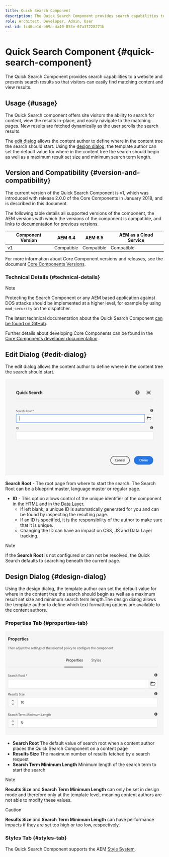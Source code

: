 ```yaml
---
title: Quick Search Component
description: The Quick Search Component provides search capabilities to a website and presents search results so that visitors can search the site and filter the results.
role: Architect, Developer, Admin, User
exl-id: fc40ce1d-e69a-4a40-853e-67a37228271b
---
```

# Quick Search Component {#quick-search-component}

The Quick Search Component provides search capabilities to a website and presents search results so that visitors can easily find matching content and view results.

## Usage {#usage}

The Quick Search component offers site visitors the ability to search for content, view the results in-place, and easily navigate to the matching pages. New results are fetched dynamically as the user scrolls the search results.

The [edit dialog](#edit-dialog) allows the content author to define where in the content tree the search should start. Using the [design dialog](#design-dialog), the template author can set the default value for where in the content tree the search should begin as well as a maximum result set size and minimum search term length.

## Version and Compatibility {#version-and-compatibility}

The current version of the Quick Search Component is v1, which was introduced with release 2.0.0 of the Core Components in January 2018, and is described in this document.

The following table details all supported versions of the component, the AEM versions with which the versions of the component is compatible, and links to documentation for previous versions.

|Component Version|AEM 6.4|AEM 6.5|AEM as a Cloud Service|
|--- |--- |--- |---|
|v1|Compatible|Compatible|Compatible|

For more information about Core Component versions and releases, see the document [Core Components Versions](/help/versions.md).

### Technical Details {#technical-details}

>[!NOTE]
>
>Protecting the Search Component or any AEM based application against DOS attacks should be implemented at a higher level, for example by using `mod_security` on the dispatcher.

The latest technical documentation about the Quick Search Component [can be found on GitHub](https://adobe.com/go/aem_cmp_tech_search_v1).

Further details about developing Core Components can be found in the [Core Components developer documentation](/help/developing/overview.md).

## Edit Dialog {#edit-dialog}

The edit dialog allows the content author to define where in the content tree the search should start.

![Quick Search Component's edit dialog](/help/assets/quick-search-edit.png)

**Search Root** - The root page from where to start the search. The Search Root can be a blueprint master, language master or regular page.
* **ID** - This option allows control of the unique identifier of the component in the HTML and in the [Data Layer.](/help/developing/data-layer/overview.md)
  * If left blank, a unique ID is automatically generated for you and can be found by inspecting the resulting page.
  * If an ID is specified, it is the responsibility of the author to make sure that it is unique.
  * Changing the ID can have an impact on CSS, JS and Data Layer tracking.

>[!NOTE]
>
>If the **Search Root** is not configured or can not be resolved, the Quick Search defaults to searching beneath the current page.

## Design Dialog {#design-dialog}

Using the design dialog, the template author can set the default value for where in the content tree the search should begin as well as a maximum result set size and minimum search term length.The design dialog allows the template author to define which text formatting options are available to the content authors.

### Properties Tab {#properties-tab}

![Quick Search Component's design dialog](/help/assets/quick-search-design.png)

* **Search Root**
  The default value of search root when a content author places the Quick Search Component on a content page
* **Results Size**
  The maximum number of results fetched by a search request
* **Search Term Minimum Length**
  Minimum length of the search term to start the search

>[!NOTE]
>
>**Results Size** and **Search Term Minimum Length** can only be set in design mode and therefore only at the template level, meaning content authors are not able to modify these values.

>[!CAUTION]
>
>**Results Size** and **Search Term Minimum Length** can have performance impacts if they are set too high or too low, respectively.

### Styles Tab {#styles-tab}

The Quick Search Component supports the AEM [Style System](/help/get-started/authoring.md#component-styling).
